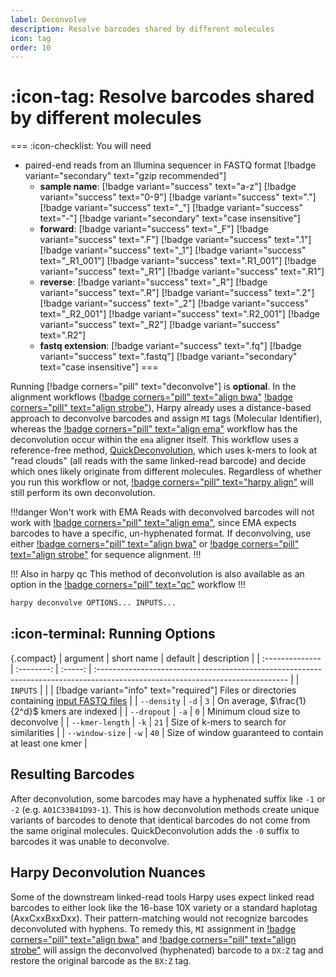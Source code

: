 ```yaml
---
label: Deconvolve
description: Resolve barcodes shared by different molecules
icon: tag
order: 10
---
```


# :icon-tag: Resolve barcodes shared by different molecules

===  :icon-checklist: You will need
- paired-end reads from an Illumina sequencer in FASTQ format [!badge variant="secondary" text="gzip recommended"]
    - **sample name**: [!badge variant="success" text="a-z"] [!badge variant="success" text="0-9"] [!badge variant="success" text="."] [!badge variant="success" text="_"] [!badge variant="success" text="-"] [!badge variant="secondary" text="case insensitive"]
    - **forward**: [!badge variant="success" text="_F"] [!badge variant="success" text=".F"] [!badge variant="success" text=".1"] [!badge variant="success" text="_1"] [!badge variant="success" text="_R1_001"] [!badge variant="success" text=".R1_001"] [!badge variant="success" text="_R1"] [!badge variant="success" text=".R1"] 
    - **reverse**: [!badge variant="success" text="_R"] [!badge variant="success" text=".R"] [!badge variant="success" text=".2"] [!badge variant="success" text="_2"] [!badge variant="success" text="_R2_001"] [!badge variant="success" text=".R2_001"] [!badge variant="success" text="_R2"] [!badge variant="success" text=".R2"] 
    - **fastq extension**: [!badge variant="success" text=".fq"] [!badge variant="success" text=".fastq"] [!badge variant="secondary" text="case insensitive"]
===



Running [!badge corners="pill" text="deconvolve"] is **optional**. In the alignment
workflows ([!badge corners="pill" text="align bwa"](Align/bwa.md) 
[!badge corners="pill" text="align strobe"](Align/strobe.md)), Harpy already uses a distance-based approach to
deconvolve barcodes and assign `MI` tags (Molecular Identifier), whereas the
[!badge corners="pill" text="align ema"](Align/ema.md) workflow has the
deconvolution occur within the `ema` aligner itself. This workflow uses a reference-free method,
[QuickDeconvolution](https://github.com/RolandFaure/QuickDeconvolution), which uses k-mers to look at "read clouds" (all reads with the same linked-read barcode)
and decide which ones likely originate from different molecules. Regardless of whether you run 
this workflow or not, [!badge corners="pill" text="harpy align"](Align/Align.md) will still perform its own deconvolution.

!!!danger Won't work with EMA
Reads with deconvolved barcodes will not work with [!badge corners="pill" text="align ema"](Align/ema.md),
since EMA expects barcodes to have a specific, un-hyphenated format. If deconvolving, use either
[!badge corners="pill" text="align bwa"](Align/bwa.md) or [!badge corners="pill" text="align strobe"](Align/strobe.md)
for sequence alignment.
!!!


!!! Also in harpy qc
This method of deconvolution is also available as an option in the [!badge corners="pill" text="qc"](qc.md) workflow
!!!

```bash usage
harpy deconvolve OPTIONS... INPUTS...
```

## :icon-terminal: Running Options
{.compact}
| argument        | short name | default | description                                                                                                                    |
| :-------------- | :--------: | :-----: | :----------------------------------------------------------------------------------------------------------------------------- |
| `INPUTS`        |            |         | [!badge variant="info" text="required"] Files or directories containing [input FASTQ files](/commonoptions.md#input-arguments) |
| `--density`     |    `-d`    |   `3`   | On average, $\frac{1}{2^d}$ kmers are indexed                                                                                  |
| `--dropout`     |    `-a`    |   `0`   | Minimum cloud size to deconvolve                                                                                               |
| `--kmer-length` |    `-k`    |  `21`   | Size of k-mers to search for similarities                                                                                      |
| `--window-size` |    `-w`    |  `40`   | Size of window guaranteed to contain at least one kmer                                                                         |

## Resulting Barcodes
After deconvolution, some barcodes may have a hyphenated suffix like `-1` or `-2` (e.g. `A01C33B41D93-1`).
This is how deconvolution methods create unique variants of barcodes to denote that identical barcodes
do not come from the same original molecules. QuickDeconvolution adds the `-0` suffix to barcodes it was unable
to deconvolve.

## Harpy Deconvolution Nuances
Some of the downstream linked-read tools Harpy uses expect linked read barcodes to either look like the 16-base 10X
variety or a standard haplotag (AxxCxxBxxDxx). Their pattern-matching would not recognize barcodes deconvoluted with
hyphens. To remedy this, `MI` assignment in [!badge corners="pill" text="align bwa"](Align/bwa.md)
and [!badge corners="pill" text="align strobe"](Align/strobe.md) will assign the deconvolved (hyphenated) barcode to a `DX:Z`
tag and restore the original barcode as the `BX:Z` tag.

